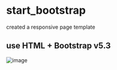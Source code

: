 # start_bootstrap
created a responsive page template
## use HTML + Bootstrap v5.3
![image](https://github.com/Katerina-99/start_bootstrap/assets/57578765/782e39dd-13c0-48bd-9472-9e4d5f55d21f)
